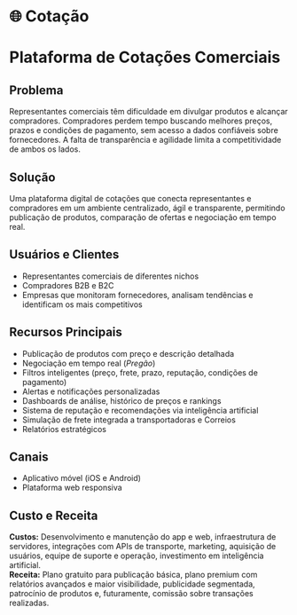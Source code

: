 # 🌐 Cotação
# Plataforma de Cotações Comerciais
## Problema
Representantes comerciais têm dificuldade em divulgar produtos e alcançar compradores. Compradores perdem tempo buscando melhores preços, prazos e condições de pagamento, sem acesso a dados confiáveis sobre fornecedores. A falta de transparência e agilidade limita a competitividade de ambos os lados.

## Solução
Uma plataforma digital de cotações que conecta representantes e compradores em um ambiente centralizado, ágil e transparente, permitindo publicação de produtos, comparação de ofertas e negociação em tempo real.

## Usuários e Clientes
- Representantes comerciais de diferentes nichos  
- Compradores B2B e B2C  
- Empresas que monitoram fornecedores, analisam tendências e identificam os mais competitivos

## Recursos Principais
- Publicação de produtos com preço e descrição detalhada  
- Negociação em tempo real (*Pregão*)  
- Filtros inteligentes (preço, frete, prazo, reputação, condições de pagamento)  
- Alertas e notificações personalizadas  
- Dashboards de análise, histórico de preços e rankings  
- Sistema de reputação e recomendações via inteligência artificial  
- Simulação de frete integrada a transportadoras e Correios  
- Relatórios estratégicos  

## Canais
- Aplicativo móvel (iOS e Android)  
- Plataforma web responsiva  

## Custo e Receita
**Custos:** Desenvolvimento e manutenção do app e web, infraestrutura de servidores, integrações com APIs de transporte, marketing, aquisição de usuários, equipe de suporte e operação, investimento em inteligência artificial.  
**Receita:** Plano gratuito para publicação básica, plano premium com relatórios avançados e maior visibilidade, publicidade segmentada, patrocínio de produtos e, futuramente, comissão sobre transações realizadas.

